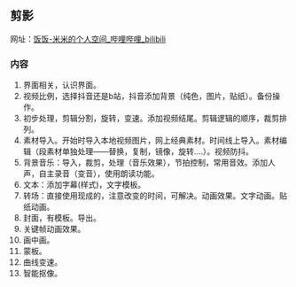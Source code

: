 ## 剪影

网址：[饭饭-米米的个人空间_哔哩哔哩_bilibili](https://space.bilibili.com/3493265802267537)

### 内容

1. 界面相关，认识界面。
2. 视频比例，选择抖音还是b站，抖音添加背景（纯色，图片，贴纸）。备份操作。
3. 初步处理，剪辑分割，旋转，变速。添加视频结尾。剪辑逻辑的顺序，裁剪排列。
4. 素材导入。开始时导入本地视频图片，网上经典素材。时间线上导入。素材编辑（段素材单独处理——替换，复制，镜像，旋转....）。视频防抖。
5. 背景音乐：导入，裁剪，处理（音乐效果），节拍控制，常用音效。添加人声，自主录音（变音），使用朗读功能。
6. 文本：添加字幕(样式)，文字模板。
7. 转场：直接使用现成的，注意改变的时间，可解决。动画效果。文字动画。贴纸动画。
8. 封面，有模板。导出。
9. 关键帧动画效果。
10. 画中画。
11. 蒙板。
12. 曲线变速。
13. 智能抠像。